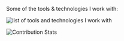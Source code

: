 Some of the tools & technologies I work with:

![list of tools and technologies I work with](https://skillicons.dev/icons?perline=8&i=ts,js,lua,bash,py,md,neovim,linux,docker,svelte,html,tailwind,nodejs,nestjs,prisma,graphql,raspberrypi,flutter,regex,git,github,supabase,vercel,cloudflare,grafana")

![Contribution Stats](https://github-contribution-stats.vercel.app/api/?username=thenbe)
